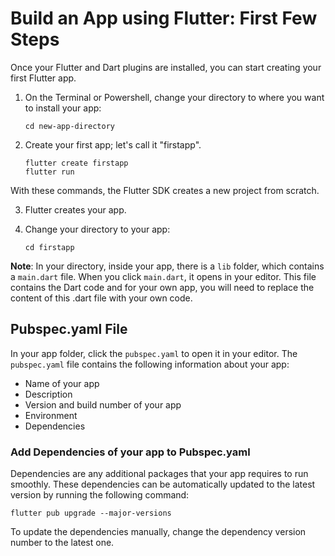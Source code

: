 # Build an App using Flutter: First Few Steps

Once your Flutter and Dart plugins are installed, you can start creating your first Flutter app.
 
1. On the Terminal or Powershell, change your directory to where you want to install your app:
   ```
   cd new-app-directory
   ```
2. Create your first app; let's call it "firstapp".
   ```
   flutter create firstapp
   flutter run
   ```
With these commands, the Flutter SDK creates a new project from scratch.
 
3. Flutter creates your app.
 
4. Change your directory to your app:
 
   ```
   cd firstapp
   ```
 
**Note**: In your directory, inside your app, there is a `lib` folder, which contains a `main.dart` file. When you click `main.dart`, it opens in your editor. This file contains the Dart code and for your own app, you will need to replace the content of this .dart file with your own code.
 
## Pubspec.yaml File
 
In your app folder, click the `pubspec.yaml` to open it in your editor. The `pubspec.yaml` file contains the following information about your app:
 
- Name of your app
- Description
- Version and build number of your app
- Environment
- Dependencies
 
### Add Dependencies of your app to Pubspec.yaml
 
Dependencies are any additional packages that your app requires to run smoothly. These dependencies can be automatically updated to the latest version by running the following command:
 
```
flutter pub upgrade --major-versions
```
To update the dependencies manually, change the dependency version number to the latest one.